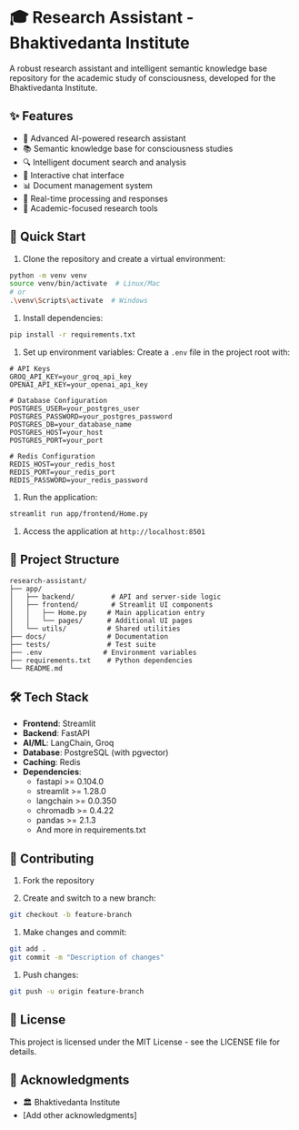 # 🎓 Research Assistant - Bhaktivedanta Institute

A robust research assistant and intelligent semantic knowledge base repository for the academic study of consciousness, developed for the Bhaktivedanta Institute.

## ✨ Features

- 🤖 Advanced AI-powered research assistant
- 📚 Semantic knowledge base for consciousness studies
- 🔍 Intelligent document search and analysis
- 💬 Interactive chat interface
- 📊 Document management system
- 🔄 Real-time processing and responses
- 🎯 Academic-focused research tools

## 🚀 Quick Start

1. Clone the repository and create a virtual environment:

```bash
python -m venv venv
source venv/bin/activate  # Linux/Mac
# or
.\venv\Scripts\activate  # Windows
```

1. Install dependencies:

```bash
pip install -r requirements.txt
```

1. Set up environment variables:
Create a `.env` file in the project root with:

```env
# API Keys
GROQ_API_KEY=your_groq_api_key
OPENAI_API_KEY=your_openai_api_key

# Database Configuration
POSTGRES_USER=your_postgres_user
POSTGRES_PASSWORD=your_postgres_password
POSTGRES_DB=your_database_name
POSTGRES_HOST=your_host
POSTGRES_PORT=your_port

# Redis Configuration
REDIS_HOST=your_redis_host
REDIS_PORT=your_redis_port
REDIS_PASSWORD=your_redis_password
```

1. Run the application:

```bash
streamlit run app/frontend/Home.py
```

1. Access the application at `http://localhost:8501`

## 📁 Project Structure

```curl
research-assistant/
├── app/
│   ├── backend/         # API and server-side logic
│   ├── frontend/        # Streamlit UI components
│   │   ├── Home.py     # Main application entry
│   │   └── pages/      # Additional UI pages
│   └── utils/          # Shared utilities
├── docs/               # Documentation
├── tests/              # Test suite
├── .env               # Environment variables
├── requirements.txt    # Python dependencies
└── README.md
```

## 🛠️ Tech Stack

- **Frontend**: Streamlit
- **Backend**: FastAPI
- **AI/ML**: LangChain, Groq
- **Database**: PostgreSQL (with pgvector)
- **Caching**: Redis
- **Dependencies**:
  - fastapi >= 0.104.0
  - streamlit >= 1.28.0
  - langchain >= 0.0.350
  - chromadb >= 0.4.22
  - pandas >= 2.1.3
  - And more in requirements.txt

## 🤝 Contributing

1. Fork the repository

1. Create and switch to a new branch:

```bash
git checkout -b feature-branch
```

1. Make changes and commit:

```bash
git add .
git commit -m "Description of changes"
```

1. Push changes:

```bash
git push -u origin feature-branch
```

## 📄 License

This project is licensed under the MIT License - see the LICENSE file for details.

## 🙏 Acknowledgments

- 🏛️ Bhaktivedanta Institute
- [Add other acknowledgments]
